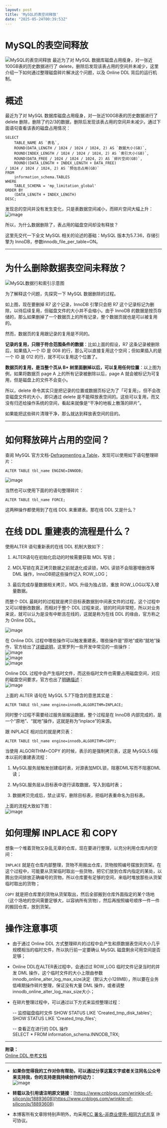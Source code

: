 ```yaml
---
layout: post
title: 'MySQL的表空间释放'
date: "2025-05-24T00:39:53Z"
---
```

MySQL的表空间释放
===========

![MySQL的表空间释放](https://img2024.cnblogs.com/blog/518429/202505/518429-20250523175118541-282084657.png) 最近为了对 MySQL 数据库磁盘占用瘦身，对一张近100GB表的历史数据进行了 delete，删除后发现该表占用的空间并未减少，这里介绍一下如何通过整理磁盘碎片解决这个问题，以及 Online DDL 背后的运行机制。

概述
==

最近为了对 MySQL 数据库磁盘占用瘦身，对一张近100GB表的历史数据进行了 delete 删除，删除了约2/3的数据，删除后发现该表占用的空间并未减少。通过下面语句查看该表的磁盘占用情况：

    SELECT
        TABLE_NAME AS `表名`,
        ROUND(DATA_LENGTH / 1024 / 1024 / 1024, 2) AS `数据大小(GB)`,
        ROUND(INDEX_LENGTH / 1024 / 1024 / 1024, 2) AS `索引大小(GB)`,
        ROUND(DATA_FREE / 1024 / 1024 / 1024, 2) AS `碎片空间(GB)`,
        ROUND((DATA_LENGTH + INDEX_LENGTH + DATA_FREE) / 1024 / 1024 / 1024, 2) AS `预估总占用(GB)`
    FROM
        information_schema.TABLES
    WHERE
        TABLE_SCHEMA = 'mp_limitation_global'
    ORDER BY
        (DATA_LENGTH + INDEX_LENGTH)
    DESC;
    

发现总的空间并没有发生变化，只是表数据空间减小，而碎片空间大幅上升：  
![image](https://img2024.cnblogs.com/blog/518429/202505/518429-20250523175509774-723926179.png)

所以，为什么数据删除了，表占用的磁盘空间却没有释放？

这里先交代一下全文 MySQL 相关的论述的基础：MySQL 版本为5.7.36，存储引擎为 InnoDB，参数innodb\_file\_per\_table=ON。

* * *

为什么删除数据表空间未释放？
==============

![MySQL数据行和索引示意图](https://img2024.cnblogs.com/blog/518429/202505/518429-20250523180643607-23104568.webp)

为了解释这个问题，先探究一下 MySQL 数据删除的过程。

如上图，现在要删掉 R7 这个记录，InnoDB 引擎只会把 R7 这个记录标记为删除，以待后续复用，但磁盘文件的大小并不会缩小。由于 InnoDB 的数据是按页存储的，那么如果删掉了一个数据页上的所有记录，整个数据页就也是可以被复用的。

然而，数据页的复用跟记录的复用是不同的。

**记录的复用，只限于符合范围条件的数据**：比如上面的假设，R7 这条记录被删除后，如果插入一个 ID 是 008 的行，那么可以直接复用这个空间；但如果插入的是一个 ID 是 012 的行，就不可以复用这个位置了。

**数据页的复用，是当整个页从 B+ 树里面删掉以后，可以复用任何位置**：以上图为例，如果将数据页 page A 上的所有记录被删除以后，page A 就会被标记为可复用，但是磁盘上的文件不会变小。

所以，delete 命令其实只是把记录的位置或数据页标记为了「可复用」，但不会改变磁盘文件的大小，即只通过 delete 是不能释放表空间的。这些可以复用，而又没有归还给操作系统的空间，看起来就像是“干净的地板上散落的碎片”。

如果能把这些碎片清理干净，那么就达到释放表空间的目的。

* * *

如何释放碎片占用的空间？
============

查阅 MySQL 官方文档-[Defragmenting a Table](https://dev.mysql.com/doc/refman/5.7/en/innodb-file-defragmenting.html "Defragmenting a Table")，发现可以使用如下语句整理碎片：

    ALTER TABLE tbl_name ENGINE=INNODB;
    

![image](https://img2024.cnblogs.com/blog/518429/202505/518429-20250523180948757-1627671752.png)

当然也可以使用下面的的语句整理碎片：

    ALTER TABLE tbl_name FORCE;
    

这两种操作都使用到了在线 DDL 来重建表。那在线 DDL 又是什么？

在线 DDL 重建表的流程是什么？
=================

使用ALTER 语句重新表的在线 DDL 机制大致如下：

1.  ALTER语句在初始化启动的时候需要获取 MDL 写锁；
    
2.  MDL写锁在真正拷贝数据之前就退化成读锁，MDL 读锁不会阻塞增删改等 DML 操作，InnoDB把这些操作记入 ROW\_LOG；
    
3.  最后完成存量数据相关拷贝，MDL 升级为独占锁，重放 ROW\_LOG以写入增量数据。
    

而整个 DDL 最耗时的过程就是拷贝目标表数据到中间表文件的过程，这个过程中又可以增删改数据，而相对于整个 DDL 过程来说，锁的时间非常短，所以对业务来说，就可以认为是没有中断且在线的，这就是称为在线 DDL 的缘由，官方称之为 Online DDL。

![image](https://img2024.cnblogs.com/blog/518429/202505/518429-20250523181046190-1360036506.png)

在 Online DDL 过程中哪些操作可以触发重建表，哪些操作是“原地”或称“就地”操作，官方给出了[详细说明](https://dev.mysql.com/doc/refman/5.7/en/innodb-online-ddl-operations.html "详细说明")，这里罗列一些开发中常见的一些操作：  
![image](https://img2024.cnblogs.com/blog/518429/202505/518429-20250523181234506-2012845417.png)  
![image](https://img2024.cnblogs.com/blog/518429/202505/518429-20250523181241764-1040993186.png)  
![image](https://img2024.cnblogs.com/blog/518429/202505/518429-20250523181251822-1845067133.png)

Online DDL 过程中会产生临时文件，而这些临时文件也需要占用磁盘空间，对应的磁盘空间要求，官方也出了[明确描述](https://dev.mysql.com/doc/refman/5.7/en/innodb-online-ddl-space-requirements.html "明确描述")：  
![image](https://img2024.cnblogs.com/blog/518429/202505/518429-20250523181334363-918578369.png)

上面的 ALTER 语句在 MySQL 5.7下隐含的意思其实是：

    ALTER TABLE tbl_name engine=innodb,ALGORITHM=INPLACE;
    

同时整个过程不需要经过服务层搬运数据，整个过程是在 InnoDB 内部完成的，是一个“原地”、“就地”操作，这就是称为“inplace”的来源。

跟 INPLACE 相对应的就是拷贝表：

    ALTER TABLE tbl_name engine=innodb,ALGORITHM=COPY;
    

当使用 ALGORITHM=COPY 的时候，表示的是强制拷贝表，这是 MySQL5.6版本以前的重建表流程：

1.  MySQL服务层触发创建临时表，对源表加MDL锁，阻塞DML写而不阻塞DML读；
    
2.  MySQL服务层从目标表中逐行读取数据，写入到临时表；
    
3.  数据拷贝完成后，禁止读写，删除目标表，把临时表重命名为目标表。
    

上面的流程大致如下图：  
![image](https://img2024.cnblogs.com/blog/518429/202505/518429-20250523181355619-1020420356.png)

如何理解 INPLACE 和 COPY
===================

想象一个堆着货物又杂乱无章的仓库，现在要进行整理，以充分利用仓库内的空间：

`INPLACE` 就是在仓库内部整理，货物不用搬出仓库，货物按照编号摆放到货架。在这个过程中，可能要从货架临时取出一些货物，把它们放到仓库内指定的某处，以腾出空间排放正确编号的货物，所以仓库要有足够的空间，来临时堆放那些从货架临时取出的货物；

`COPY` 就是把仓库里的货物从货架取出，然后全部搬到仓库外面指定的某个场地（这个场地的空间需要足够大，以容纳所有货物），然后再按照编号顺序一件一件的搬回仓库，放到货架。

操作注意事项
======

*   由于通过 Online DDL 方式整理碎片的过程中会产生和原数据表空间大小几乎规模相当的临时文件，所以执行前一定要确认 MySQL 磁盘剩余可用空间是否足够；
    
*   Online DDL在ALTER表过程中，会通过过 ROW\_LOG 临时文件记录当时的并发 DML 操作，这个临时文件的大小上限由参数innodb\_online\_alter\_log\_max\_size决定（默认大小128MB），所以要在业务低峰期操作碎片整理，保证没有大量 DML 操作，或者调整innodb\_online\_alter\_log\_max\_size大小；
    
*   在碎片整理过程中，可以通过以下方式来监控整理过程：
    

    -- 监控磁盘临时文件
    SHOW STATUS LIKE 'Created_tmp_disk_tables';
    SHOW STATUS LIKE 'Created_tmp_files';
    
    -- 查看正在进行的 DDL 操作
    SELECT * FROM information_schema.INNODB_TRX;
    

* * *

**附录：**  
[Online DDL 参考文档](https://dev.mysql.com/doc/refman/5.7/en/innodb-online-ddl.html "Online DDL 参考文档")

* * *

*   **如果你觉得我的工作对你有帮助，可以通过分享这篇文字或者关注同名公众号来支持我，你的支持是我持续创作的动力：**  
    ![image](https://img2024.cnblogs.com/blog/518429/202505/518429-20250523174930019-1027432186.png)
    
*   **转载以及引用请注明原文链接**：[https://www.cnblogs.com/wrinkle-of-silicon/p/18893608](https://www.cnblogs.com/wrinkle-of-silicon/p/18893608)
    
*   本博客所有文章除特别声明外，均采用[CC 署名-非商业使用-相同方式共享](https://creativecommons.org/licenses/by-nc-sa/4.0/deed.zh-hans "CC 署名-非商业使用-相同方式共享") 许可协议。
